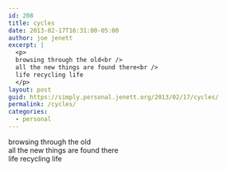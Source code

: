 ```yaml
---
id: 208
title: cycles
date: 2013-02-17T16:31:00-05:00
author: joe jenett
excerpt: |
  <p>
  browsing through the old<br />
  all the new things are found there<br />
  life recycling life
  </p>
layout: post
guid: https://simply.personal.jenett.org/2013/02/17/cycles/
permalink: /cycles/
categories:
  - personal
---
```

browsing through the old  
all the new things are found there  
life recycling life